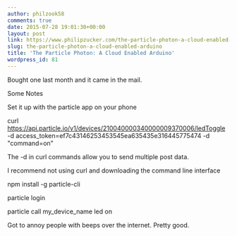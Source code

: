 ```yaml
---
author: philzook58
comments: true
date: 2015-07-28 19:01:30+00:00
layout: post
link: https://www.philipzucker.com/the-particle-photon-a-cloud-enabled-arduino/
slug: the-particle-photon-a-cloud-enabled-arduino
title: 'The Particle Photon: A Cloud Enabled Arduino'
wordpress_id: 81
---
```


Bought one last month and it came in the mail.

Some Notes

Set it up with the particle app on your phone

curl https://api.particle.io/v1/devices/210040000340000009370006/ledToggle -d access_token=ef7c43146253453545ea635435e316445775474 -d "command=on"

The -d in curl commands allow you to send multiple post data.



I recommend not using curl and downloading the command line interface

npm install -g particle-cli

particle login

particle call my_device_name led on

Got to annoy people with beeps over the internet. Pretty good.

